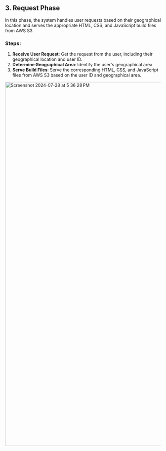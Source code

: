 ## 3. Request Phase

In this phase, the system handles user requests based on their geographical location and serves the appropriate HTML, CSS, and JavaScript build files from AWS S3.

### Steps:

1. **Receive User Request**: Get the request from the user, including their geographical location and user ID.
2. **Determine Geographical Area**: Identify the user's geographical area.
3. **Serve Build Files**: Serve the corresponding HTML, CSS, and JavaScript files from AWS S3 based on the user ID and geographical area.

<img width="1179" alt="Screenshot 2024-07-28 at 5 36 28 PM" src="https://github.com/user-attachments/assets/fc4cd887-e88c-4f92-935a-47e9d396f0cf">
